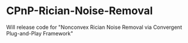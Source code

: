 # CPnP-Rician-Noise-Removal

Will release code for "Nonconvex Rician Noise Removal via Convergent Plug-and-Play Framework"
